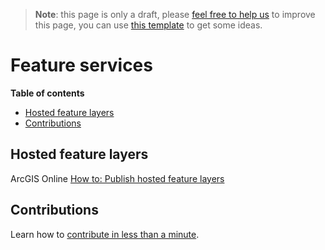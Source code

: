 > **Note**: this page is only a draft, please [feel free to help us](#contributions) to improve this page, you can use [this template](https://github.com/esri-es/awesome-arcgis/blob/master/RESOURCE_PAGE_TEMPLATE.md) to get some ideas.

# Feature services
<!-- START doctoc generated TOC please keep comment here to allow auto update -->
<!-- DON'T EDIT THIS SECTION, INSTEAD RE-RUN doctoc TO UPDATE -->
**Table of contents**

- [Hosted feature layers](#hosted-feature-layers)
- [Contributions](#contributions)

<!-- END doctoc generated TOC please keep comment here to allow auto update -->

## Hosted feature layers
ArcGIS Online
[How to: Publish hosted feature layers](https://doc.arcgis.com/en/arcgis-online/share-maps/publish-features.htm#ESRI_SECTION1_809F1266856546EF9E6D2CEF3816FD7D)

## Contributions

Learn how to [contribute in less than a minute](https://github.com/hhkaos/awesome-arcgis/blob/master/CONTRIBUTING.md).